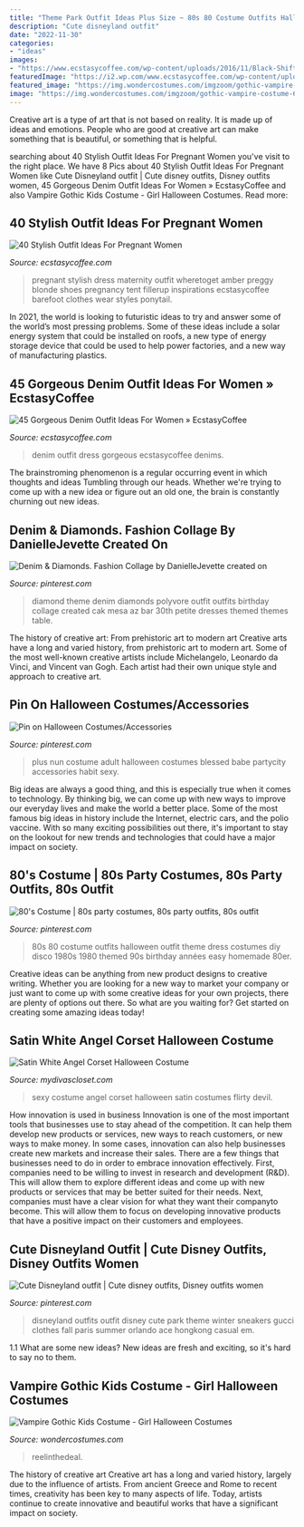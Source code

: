 ```yaml
---
title: "Theme Park Outfit Ideas Plus Size ~ 80s 80 Costume Outfits Halloween Outfit Theme Dress Costumes Diy Disco 1980s 1980 Themed 90s Birthday Années Easy Homemade 80er"
description: "Cute disneyland outfit"
date: "2022-11-30"
categories:
- "ideas"
images:
- "https://www.ecstasycoffee.com/wp-content/uploads/2016/11/Black-Shift-Dress.jpg"
featuredImage: "https://i2.wp.com/www.ecstasycoffee.com/wp-content/uploads/2016/11/Denim-Look6.jpg?resize=600%2C965"
featured_image: "https://img.wondercostumes.com/imgzoom/gothic-vampire-costume-62700.jpg"
image: "https://img.wondercostumes.com/imgzoom/gothic-vampire-costume-62700.jpg"
---
```



Creative art is a type of art that is not based on reality. It is made up of ideas and emotions. People who are good at creative art can make something that is beautiful, or something that is helpful.

	

		
searching about 40 Stylish Outfit Ideas For Pregnant Women you've visit to the right place. We have 8 Pics about 40 Stylish Outfit Ideas For Pregnant Women like Cute Disneyland outfit | Cute disney outfits, Disney outfits women, 45 Gorgeous Denim Outfit Ideas For Women » EcstasyCoffee and also Vampire Gothic Kids Costume - Girl Halloween Costumes. Read more:
		
    
## 40 Stylish Outfit Ideas For Pregnant Women

<img loading=lazy src="https://www.ecstasycoffee.com/wp-content/uploads/2016/11/Black-Shift-Dress.jpg" onerror="this.onerror=null;this.src='https://tse3.mm.bing.net/th?id=OIP.KFAElugK_8CnfP-gF-jTUAHaLF&amp;pid=15.1';" alt="40 Stylish Outfit Ideas For Pregnant Women">

_Source: ecstasycoffee.com_

>pregnant stylish dress maternity outfit wheretoget amber preggy blonde shoes pregnancy tent fillerup inspirations ecstasycoffee barefoot clothes wear styles ponytail. 

	

In 2021, the world is looking to futuristic ideas to try and answer some of the world’s most pressing problems. Some of these ideas include a solar energy system that could be installed on roofs, a new type of energy storage device that could be used to help power factories, and a new way of manufacturing plastics.

    
## 45 Gorgeous Denim Outfit Ideas For Women » EcstasyCoffee

<img loading=lazy src="https://i2.wp.com/www.ecstasycoffee.com/wp-content/uploads/2016/11/Denim-Look6.jpg?resize=600%2C965" onerror="this.onerror=null;this.src='https://tse3.mm.bing.net/th?id=OIP.XCQTVxTtUnf891Q2TY9Y7wHaL6&amp;pid=15.1';" alt="45 Gorgeous Denim Outfit Ideas For Women » EcstasyCoffee">

_Source: ecstasycoffee.com_

>denim outfit dress gorgeous ecstasycoffee denims. 

	

The brainstroming phenomenon is a regular occurring event in which thoughts and ideas Tumbling through our heads. Whether we're trying to come up with a new idea or figure out an old one, the brain is constantly churning out new ideas. 

    
## Denim &amp; Diamonds. Fashion Collage By DanielleJevette Created On

<img loading=lazy src="https://i.pinimg.com/736x/44/9c/bb/449cbb52acf8d66986a94870ac63ecb7--diamond-theme-diamond-party.jpg" onerror="this.onerror=null;this.src='https://tse4.mm.bing.net/th?id=OIP.tPDafh7SZ5Wf10kxnsEIzwHaHW&amp;pid=15.1';" alt="Denim &amp; Diamonds. Fashion Collage by DanielleJevette created on">

_Source: pinterest.com_

>diamond theme denim diamonds polyvore outfit outfits birthday collage created cak mesa az bar 30th petite dresses themed themes table. 

	

The history of creative art: From prehistoric art to modern art
Creative arts have a long and varied history, from prehistoric art to modern art. Some of the most well-known creative artists include Michelangelo, Leonardo da Vinci, and Vincent van Gogh. Each artist had their own unique style and approach to creative art.

    
## Pin On Halloween Costumes/Accessories

<img loading=lazy src="https://i.pinimg.com/736x/73/11/37/73113773ca6e3b81e187925ffc0890b7--halloween-costumes-plus-size-plus-size-costume.jpg" onerror="this.onerror=null;this.src='https://tse1.mm.bing.net/th?id=OIP.4YC7vp_E9aRAFqvRG4gRxAHaPg&amp;pid=15.1';" alt="Pin on Halloween Costumes/Accessories">

_Source: pinterest.com_

>plus nun costume adult halloween costumes blessed babe partycity accessories habit sexy. 

	

Big ideas are always a good thing, and this is especially true when it comes to technology. By thinking big, we can come up with new ways to improve our everyday lives and make the world a better place. Some of the most famous big ideas in history include the Internet, electric cars, and the polio vaccine. With so many exciting possibilities out there, it's important to stay on the lookout for new trends and technologies that could have a major impact on society.

    
## 80&#039;s Costume | 80s Party Costumes, 80s Party Outfits, 80s Outfit

<img loading=lazy src="https://i.pinimg.com/originals/b0/e9/21/b0e9215a180cfb6489af1bef3c348230.jpg" onerror="this.onerror=null;this.src='https://tse1.mm.bing.net/th?id=OIP.gIH2D_4lYvFbYr2ahnVnqgHaJ4&amp;pid=15.1';" alt="80&#039;s Costume | 80s party costumes, 80s party outfits, 80s outfit">

_Source: pinterest.com_

>80s 80 costume outfits halloween outfit theme dress costumes diy disco 1980s 1980 themed 90s birthday années easy homemade 80er. 

	

Creative ideas can be anything from new product designs to creative writing. Whether you are looking for a new way to market your company or just want to come up with some creative ideas for your own projects, there are plenty of options out there. So what are you waiting for? Get started on creating some amazing ideas today!

    
## Satin White Angel Corset Halloween Costume

<img loading=lazy src="https://sep.yimg.com/ay/mydivascloset/satin-white-angel-corset-halloween-costume-10.jpg" onerror="this.onerror=null;this.src='https://tse1.mm.bing.net/th?id=OIP.Gyuv_ey0cm4bm5_7_RgHnQHaLH&amp;pid=15.1';" alt="Satin White Angel Corset Halloween Costume">

_Source: mydivascloset.com_

>sexy costume angel corset halloween satin costumes flirty devil. 

	

How innovation is used in business
Innovation is one of the most important tools that businesses use to stay ahead of the competition. It can help them develop new products or services, new ways to reach customers, or new ways to make money. In some cases, innovation can also help businesses create new markets and increase their sales.
There are a few things that businesses need to do in order to embrace innovation effectively. First, companies need to be willing to invest in research and development (R&D). This will allow them to explore different ideas and come up with new products or services that may be better suited for their needs. Next, companies must have a clear vision for what they want their companyto become. This will allow them to focus on developing innovative products that have a positive impact on their customers and employees.

    
## Cute Disneyland Outfit | Cute Disney Outfits, Disney Outfits Women

<img loading=lazy src="https://i.pinimg.com/originals/19/1b/43/191b43eb70f03bd2db0ed001a23dbfc0.png" onerror="this.onerror=null;this.src='https://tse1.mm.bing.net/th?id=OIP.Svb5ro6vlZTIn5y0AOpSuAHaNK&amp;pid=15.1';" alt="Cute Disneyland outfit | Cute disney outfits, Disney outfits women">

_Source: pinterest.com_

>disneyland outfits outfit disney cute park theme winter sneakers gucci clothes fall paris summer orlando ace hongkong casual em. 

	

1.1 What are some new ideas?
New ideas are fresh and exciting, so it's hard to say no to them.

    
## Vampire Gothic Kids Costume - Girl Halloween Costumes

<img loading=lazy src="https://img.wondercostumes.com/imgzoom/gothic-vampire-costume-62700.jpg" onerror="this.onerror=null;this.src='https://tse1.mm.bing.net/th?id=OIP.oBRb61_EAiflDto5hV2HIgHaI4&amp;pid=15.1';" alt="Vampire Gothic Kids Costume - Girl Halloween Costumes">

_Source: wondercostumes.com_

>reelinthedeal. 

	

The history of creative art
Creative art has a long and varied history, largely due to the influence of artists. From ancient Greece and Rome to recent times, creativity has been key to many aspects of life. Today, artists continue to create innovative and beautiful works that have a significant impact on society.

